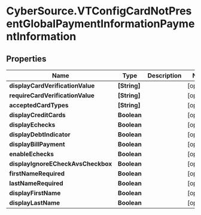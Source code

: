 # CyberSource.VTConfigCardNotPresentGlobalPaymentInformationPaymentInformation

## Properties
Name | Type | Description | Notes
------------ | ------------- | ------------- | -------------
**displayCardVerificationValue** | **[String]** |  | [optional] 
**requireCardVerificationValue** | **[String]** |  | [optional] 
**acceptedCardTypes** | **[String]** |  | [optional] 
**displayCreditCards** | **Boolean** |  | [optional] 
**displayEchecks** | **Boolean** |  | [optional] 
**displayDebtIndicator** | **Boolean** |  | [optional] 
**displayBillPayment** | **Boolean** |  | [optional] 
**enableEchecks** | **Boolean** |  | [optional] 
**displayIgnoreECheckAvsCheckbox** | **Boolean** |  | [optional] 
**firstNameRequired** | **Boolean** |  | [optional] 
**lastNameRequired** | **Boolean** |  | [optional] 
**displayFirstName** | **Boolean** |  | [optional] 
**displayLastName** | **Boolean** |  | [optional] 


